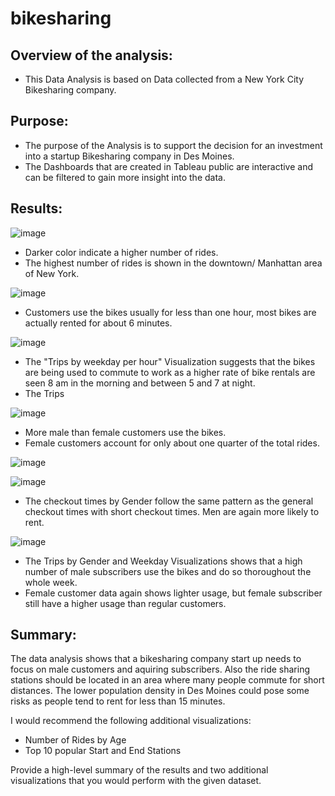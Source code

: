 # bikesharing

## Overview of the analysis: 

 - This Data Analysis is based on Data collected from a New York City Bikesharing company.

## Purpose:

- The purpose of the Analysis is to support the decision for an investment into a startup Bikesharing company in Des Moines.  
- The Dashboards that are created in Tableau public are interactive and can be filtered to gain more insight into the data.

## Results: 

![image](https://user-images.githubusercontent.com/91682586/150451946-203bc943-56bd-4e27-9122-5c9aeb3bb5e7.png)

 - Darker color indicate a higher number of rides.
 - The highest number of rides is shown in the downtown/ Manhattan area of New York. 

![image](https://user-images.githubusercontent.com/91682586/150452169-e5416b22-446e-4283-9c74-aa33f43f2243.png)

 - Customers use the bikes usually for less than one hour, most bikes are actually rented for about 6 minutes.

![image](https://user-images.githubusercontent.com/91682586/150454816-c7e336d4-1c83-4204-aa63-8cd8d687ba0b.png)

 - The "Trips by weekday per hour" Visualization suggests that the bikes are being used to commute to work as a higher rate of bike rentals are seen 8 am in the morning and  between 5 and 7 at night. 
 - The Trips

![image](https://user-images.githubusercontent.com/91682586/150452696-1f995e6a-dfb6-48c8-bfb2-27f953181005.png)

 - More male than female customers use the bikes.
 - Female customers account for only about one quarter of the total rides.

![image](https://user-images.githubusercontent.com/91682586/150456722-2365a9f8-7d09-492f-b784-9dee3e3b6ea6.png)

![image](https://user-images.githubusercontent.com/91682586/150452859-26badca0-c2d5-4999-9b34-341fa1c4bd2d.png)

- The checkout times by Gender follow the same pattern as the general checkout times with short checkout times. Men are again more likely to rent.

 ![image](https://user-images.githubusercontent.com/91682586/150455237-92c61394-2673-481b-ba79-08abfdbec2a0.png)

 - The Trips by Gender and Weekday Visualizations shows that a high number of male subscribers use the bikes and do so thoroughout the whole week.
 - Female customer data again shows lighter usage, but female subscriber still have a higher usage than regular customers. 
 
## Summary: 

The data analysis shows that a bikesharing company start up needs to focus on male customers and aquiring subscribers.
Also the ride sharing stations should be located in an area where many people commute for short distances.
The lower population density in Des Moines could pose some risks as people tend to rent for less than 15 minutes. 

I would recommend the following additional visualizations:
 - Number of Rides by Age
 - Top 10 popular Start and End Stations




Provide a high-level summary of the results and two additional visualizations that you would perform with the given dataset.
